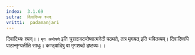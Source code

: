 ```yaml
---
index:  3.1.69
sutra:  दिवादिभ्यः श्यन्
vritti:  padamanjari
---
```


दिवादिभ्यः श्यन्।। `मृग अन्वेषणे` इति चुरादावदन्तेष्वात्मनेदी पठ्यते, तत्र मृगयत् इति भवितव्यम्। दिवादिष्वपि पाठान्मृग्यतीति साधुः। कण्ड्वादिषु वा मृगशब्दो द्रष्टव्यः।।
